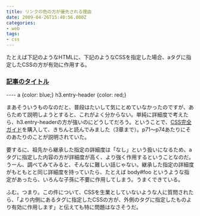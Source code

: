 ```yaml
---
title: リンクの色の方が優先される理由
date: 2009-04-26T15:40:56.000Z
categories:
- web
tags:
- css
---
```

たとえば下記のようなHTMLに、下記のようなCSSを指定した場合、aタグに指定したCSSの方が有効に作用する。

<h3 class="entry-header"><a href="/post.html">記事のタイトル</a></h3>

<!-- more -->
\-\-\-\-
a {color: blue;}
h3.entry-header {color: red;}

まあそういうものなのだと、普段はたいして気にとめていなかったのですが、あらためて説明しようとすると、これがよく分からない。単純に詳細度で考えたら、h3.entry-headerの方が強いのにどうしてだろう。ということで、[CSS完全ガイド](http://www.amazon.co.jp/gp/product/487311232X?ie=UTF8&tag=yutakayamaguc-22&linkCode=xm2&camp=247&creativeASIN=487311232X)を購入して、きちんと読んでみました（3章まで）。p71〜p74あたりにそのあたりのことが説明されていた。

要するに、祖先から継承した指定の詳細度は「なし」という扱いになるため、aタグに指定した内容の方が詳細度が高く、より強く作用するということなのだ。うーん、調べてみてみると、そんなに難しい話じゃない。継承した指定の詳細度がもともとと同じ詳細度を持っていたら、たとえば body#foo というような指定があったら、いろんな子孫に不要に作用してしまう。うまくできている。

ふむ。つまり。この件について、CSSを生業としていないような人に質問されたら、「より内側にあるタグに指定したCSSの方が、外側のタグに指定したものより有効に作用します」と伝えても特に問題はなさそうだ。
